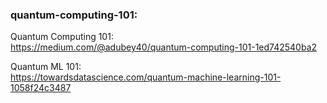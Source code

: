 ### quantum-computing-101:


Quantum Computing 101:<br/>
https://medium.com/@adubey40/quantum-computing-101-1ed742540ba2 <br/>

Quantum ML 101:<br/>
https://towardsdatascience.com/quantum-machine-learning-101-1058f24c3487
